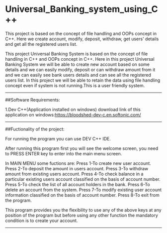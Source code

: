 # Universal_Banking_system_using_C++
This project is based on the concept of file handling and OOPs concept in C++. Here we create account, modify, deposit, withdraw, get users' details and get all the registered users list.

This project Universal Banking System is based on the concept of file handling in C++ and OOPs concept in C++.
Here in this project Universal Banking System we will be able to create new account based on some details and we can easily modify, 
deposit or can withdraw amount from it and we can easily see bank users details and can see all the registered users list.
In this project we will be able to retain the data using file handling concept even if system is not running.This is a user friendly system.

--------------------------------------------------
##Software Requirements:

1.Dev C++(Application installed on windows)
download link of this application on windows:https://bloodshed-dev-c.en.softonic.com/

--------------------------------------------------

##Fuctionality of the project:

For running the program you can use DEV C++ IDE.

After running this program first you will see the welcome screen, you need to PRESS ENTER key 
to enter into the main menu screen.

In MAIN MENU some fuctions are:
Press 1-To create new user account.
Press 2-To deposit the amount in users account.
Press 3-To withdraw amount from existing users account.
Press 4-To check balance in a particular existing users account classified on the basis of account number.
Press 5-To check the list of all account holders in the bank.
Press 6-To delete an account from the system.
Press 7-To modify existing user account information classified on the basis of account number.
Press 8-To exit from the program.

This program provides you the flexibility to use any of the above keys at any
position of the program but before using any other function the mandatory condition is to create your account.

--------------------------------------------------
